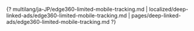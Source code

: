 {? multilang/ja-JP/edge360-limited-mobile-tracking.md | localized/deep-linked-ads/edge360-limited-mobile-tracking.md | pages/deep-linked-ads/edge360-limited-mobile-tracking.md ?}
